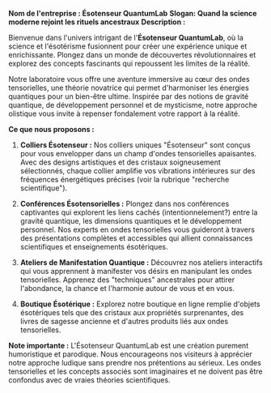 **Nom de l'entreprise : Ésotenseur QuantumLab**
**Slogan: Quand la science moderne rejoint les rituels ancestraux**
**Description :**

Bienvenue dans l'univers intrigant de l'**Ésotenseur QuantumLab**, où la science et l'ésotérisme fusionnent pour créer une expérience unique et enrichissante. Plongez dans un monde de découvertes révolutionnaires et explorez des concepts fascinants qui repoussent les limites de la réalité.

Notre laboratoire vous offre une aventure immersive au cœur des ondes tensorielles, une théorie novatrice qui permet d'harmoniser les énergies quantiques pour un bien-être ultime. Inspirée par des notions de gravité quantique, de développement personnel et de mysticisme, notre approche olistique vous invite à repenser fondalement votre rapport à la réalité.

**Ce que nous proposons :**

1. **Colliers Ésotenseur :** Nos colliers uniques "Ésotenseur" sont conçus pour vous envelopper dans un champ d'ondes tensorielles apaisantes. Avec des designs artistiques et des cristaux soigneusement sélectionnés, chaque collier amplifie vos vibrations intérieures sur des fréquences énergétiques précises (voir la rubrique "recherche scientifique").

2. **Conférences Ésotensorielles :** Plongez dans nos conférences captivantes qui explorent les liens cachés (intentionnelement?) entre la gravité quantique, les dimensions quantiques et le développement personnel. Nos experts en ondes tensorielles vous guideront à travers des présentations complètes et accessibles qui allient connaissances scientifiques et enseignements ésotériques.

3. **Ateliers de Manifestation Quantique :** Découvrez nos ateliers interactifs qui vous apprennent à manifester vos désirs en manipulant les ondes tensorielles. Apprenez des "techniques" ancestrales pour attirer l'abondance, la chance et l'harmonie autour de vous et en vous.

4. **Boutique Ésotérique :** Explorez notre boutique en ligne remplie d'objets ésotériques tels que des cristaux aux propriétés surprenantes, des livres de sagesse ancienne et d'autres produits liés aux ondes tensorielles.

**Note importante :** L'Ésotenseur QuantumLab est une création purement humoristique et parodique. Nous encourageons nos visiteurs à apprécier notre approche ludique sans prendre nos prétentions au sérieux. Les ondes tensorielles et les concepts associés sont imaginaires et ne doivent pas être confondus avec de vraies théories scientifiques.
